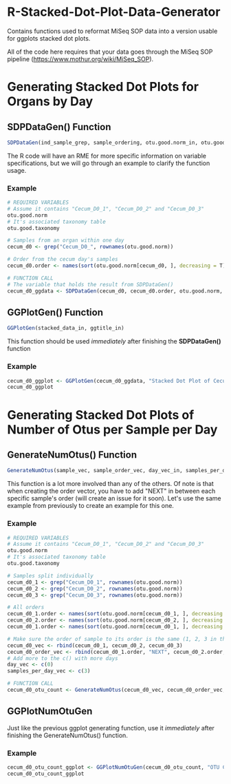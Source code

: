 # R-Stacked-Dot-Plot-Data-Generator
Contains functions used to reformat MiSeq SOP data into a version usable for ggplots stacked dot plots.

All of the code here requires that your data goes through the MiSeq SOP pipeline (https://www.mothur.org/wiki/MiSeq_SOP).

# Generating Stacked Dot Plots for Organs by Day

## SDPDataGen() Function

```r
SDPDataGen(ind_sample_grep, sample_ordering, otu.good.norm_in, otu.good.taxonomy_in)
```

The R code will have an RME for more specific information on variable specifications, but we will go through an example to clarify the function usage.

### Example
```r
# REQUIRED VARIABLES
# Assume it contains "Cecum_D0_1", "Cecum_D0_2" and "Cecum_D0_3"
otu.good.norm
# It's associated taxonomy table
otu.good.taxonomy 

# Samples from an organ within one day
cecum_d0 <- grep("Cecum_D0_", rownames(otu.good.norm))

# Order from the cecum day's samples
cecum_d0.order <- names(sort(otu.good.norm[cecum_d0, ], decreasing = T))

# FUNCTION CALL
# The variable that holds the result from SDPDataGen()
cecum_d0_ggdata <- SDPDataGen(cecum_d0, cecum_d0.order, otu.good.norm, otu.good.taxonomy)
```

## GGPlotGen() Function

```r
GGPlotGen(stacked_data_in, ggtitle_in)
```

This function should be used *immediately* after finishing the **SDPDataGen()** function

### Example

```r
cecum_d0_ggplot <- GGPlotGen(cecum_d0_ggdata, "Stacked Dot Plot of Cecum Day 0 Rank Abundances")
cecum_d0_ggplot
```

# Generating Stacked Dot Plots of Number of Otus per Sample per Day

## GenerateNumOtus() Function

```r
GenerateNumOtus(sample_vec, sample_order_vec, day_vec_in, samples_per_day_vec_in, otu.good.norm_in)
```

This function is a lot more involved than any of the others. Of note is that when creating the order vector, you have to add "NEXT" in between each specific sample's order (will create an issue for it soon). Let's use the same example from previously to create an example for this one.

### Example

```r
# REQUIRED VARIABLES
# Assume it contains "Cecum_D0_1", "Cecum_D0_2" and "Cecum_D0_3"
otu.good.norm
# It's associated taxonomy table
otu.good.taxonomy 

# Samples split individually
cecum_d0_1 <- grep("Cecum_D0_1", rownames(otu.good.norm))
cecum_d0_2 <- grep("Cecum_D0_2", rownames(otu.good.norm))
cecum_d0_3 <- grep("Cecum_D0_3", rownames(otu.good.norm))

# All orders
cecum_d0_1.order <- names(sort(otu.good.norm[cecum_d0_1, ], decreasing = T))
cecum_d0_2.order <- names(sort(otu.good.norm[cecum_d0_2, ], decreasing = T))
cecum_d0_1.order <- names(sort(otu.good.norm[cecum_d0_1, ], decreasing = T))

# Make sure the order of sample to its order is the same (1, 2, 3 in this case)
cecum_d0_vec <- rbind(cecum_d0_1, cecum_d0_2, cecum_d0_3)
cecum_d0_order_vec <- rbind(cecum_d0_1.order, "NEXT", cecum_d0_2.order, "NEXT", cecum_d0_1.order)
# Add more to the c() with more days
day_vec <- c(0)
samples_per_day_vec <- c(3)

# FUNCTION CALL
cecum_d0_otu_count <- GenerateNumOtus(cecum_d0_vec, cecum_d0_order_vec, day_vec, samples_per_day_vec, otu.good.norm)
```

## GGPlotNumOtuGen

Just like the previous ggplot generating function, use it *immediately* after finishing the GenerateNumOtus() function.

### Example

```r
cecum_d0_otu_count_ggplot <- GGPlotNumOtuGen(cecum_d0_otu_count, "OTU Count for Cecum Day 0")
cecum_d0_otu_count_ggplot
```
